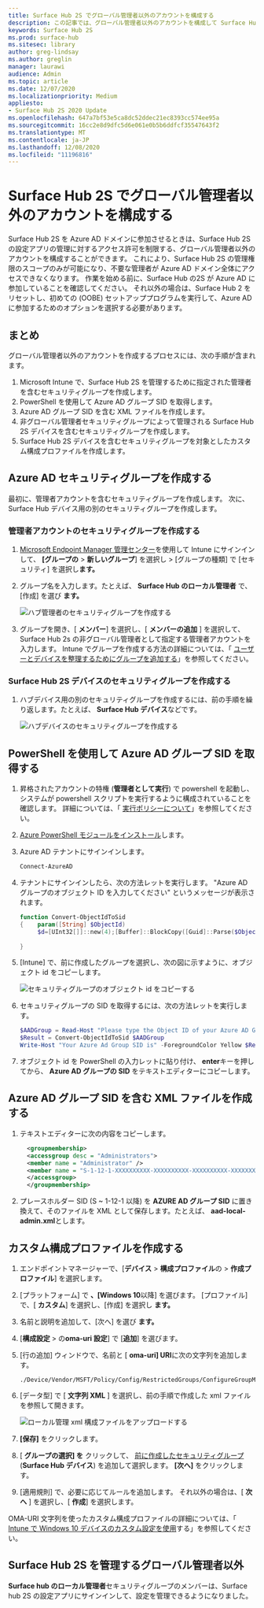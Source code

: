 ```yaml
---
title: Surface Hub 2S でグローバル管理者以外のアカウントを構成する
description: この記事では、グローバル管理者以外のアカウントを構成して Surface Hub 2S を管理する方法について説明します。
keywords: Surface Hub 2S
ms.prod: surface-hub
ms.sitesec: library
author: greg-lindsay
ms.author: greglin
manager: laurawi
audience: Admin
ms.topic: article
ms.date: 12/07/2020
ms.localizationpriority: Medium
appliesto:
- Surface Hub 2S 2020 Update
ms.openlocfilehash: 647a7bf53e5ca8dc52ddec21ec8393cc574ee95a
ms.sourcegitcommit: 16cc2e8d9dfc5d6e061e0b5b6ddfcf35547643f2
ms.translationtype: MT
ms.contentlocale: ja-JP
ms.lasthandoff: 12/08/2020
ms.locfileid: "11196816"
---
```

# Surface Hub 2S でグローバル管理者以外のアカウントを構成する

Surface Hub 2S を Azure AD ドメインに参加させるときは、Surface Hub 2S の設定アプリの管理に対するアクセス許可を制限する、グローバル管理者以外のアカウントを構成することができます。 これにより、Surface Hub 2S の管理権限のスコープのみが可能になり、不要な管理者が Azure AD ドメイン全体にアクセスできなくなります。 作業を始める前に、Surface Hub の2S が Azure AD に参加していることを確認してください。 それ以外の場合は、Surface Hub 2 をリセットし、初めての (OOBE) セットアッププログラムを実行して、Azure AD に参加するためのオプションを選択する必要があります。

## まとめ 

グローバル管理者以外のアカウントを作成するプロセスには、次の手順が含まれます。 

1. Microsoft Intune で、Surface Hub 2S を管理するために指定された管理者を含むセキュリティグループを作成します。
2. PowerShell を使用して Azure AD グループ SID を取得します。
3. Azure AD グループ SID を含む XML ファイルを作成します。
4. 非グローバル管理者セキュリティグループによって管理される Surface Hub 2S デバイスを含むセキュリティグループを作成します。
5. Surface Hub 2S デバイスを含むセキュリティグループを対象としたカスタム構成プロファイルを作成します。 


## Azure AD セキュリティグループを作成する

最初に、管理者アカウントを含むセキュリティグループを作成します。 次に、Surface Hub デバイス用の別のセキュリティグループを作成します。  

### 管理者アカウントのセキュリティグループを作成する

1. [Microsoft Endpoint Manager 管理センター](https://go.microsoft.com/fwlink/?linkid=2109431)を使用して Intune にサインインして、 **[グループの**  >  **新しいグループ**] を選択し > [グループの種類] で [セキュリティ] を選択し**ます。** 
2. グループ名を入力します。たとえば、 **Surface Hub のローカル管理者** で、[作成] を選び **ます。** 

     ![ハブ管理者のセキュリティグループを作成する](images/sh-create-sec-group.png)

3. グループを開き、[ **メンバー**] を選択し、[ **メンバーの追加** ] を選択して、Surface Hub 2s の非グローバル管理者として指定する管理者アカウントを入力します。 Intune でグループを作成する方法の詳細については、「  [ユーザーとデバイスを整理するためにグループを追加する](https://docs.microsoft.com/mem/intune/fundamentals/groups-add)」を参照してください。

### Surface Hub 2S デバイスのセキュリティグループを作成する

1. ハブデバイス用の別のセキュリティグループを作成するには、前の手順を繰り返します。たとえば、 **Surface Hub デバイス**などです。 

     ![ハブデバイスのセキュリティグループを作成する](images/sh-create-sec-group-devices.png) 

## PowerShell を使用して Azure AD グループ SID を取得する

1. 昇格されたアカウントの特権 (**管理者として実行**) で powershell を起動し、システムが powershell スクリプトを実行するように構成されていることを確認します。 詳細については、「 [実行ポリシーについて](https://docs.microsoft.com/powershell/module/microsoft.powershell.core/about/about_execution_policies?)」を参照してください。 
2. [Azure PowerShell モジュールをインストール](https://docs.microsoft.com/powershell/azure/install-az-ps)します。
3. Azure AD テナントにサインインします。

    ```powershell
    Connect-AzureAD
    ```

4. テナントにサインインしたら、次の方法レットを実行します。 "Azure AD グループのオブジェクト ID を入力してください" というメッセージが表示されます。

    ```powershell
    function Convert-ObjectIdToSid
    {    param([String] $ObjectId)   
         $d=[UInt32[]]::new(4);[Buffer]::BlockCopy([Guid]::Parse($ObjectId).ToByteArray(),0,$d,0,16);"S-1-12-1-$d".Replace(' ','-')
         
    }
    ```

5. [Intune] で、前に作成したグループを選択し、次の図に示すように、オブジェクト id をコピーします。 

     ![セキュリティグループのオブジェクト id をコピーする](images/sh-objectid.png)

6. セキュリティグループの SID を取得するには、次の方法レットを実行します。

    ```powershell
    $AADGroup = Read-Host "Please type the Object ID of your Azure AD Group"
    $Result = Convert-ObjectIdToSid $AADGroup
    Write-Host "Your Azure Ad Group SID is" -ForegroundColor Yellow $Result
    ```
    
7. オブジェクト id を PowerShell の入力レットに貼り付け、 **enter**キーを押してから、 **Azure AD グループの SID** をテキストエディターにコピーします。 

## Azure AD グループ SID を含む XML ファイルを作成する

1. テキストエディターに次の内容をコピーします。 

    ```xml
      <groupmembership>   
      <accessgroup desc = "Administrators">        
      <member name = "Administrator" />        
      <member name = "S-1-12-1-XXXXXXXXXX-XXXXXXXXXX-XXXXXXXXXX-XXXXXXXXXX" />  
      </accessgroup>
      </groupmembership>
      ```

2. プレースホルダー SID (S ~ 1-12-1 以降) を **AZURE AD グループ SID** に置き換えて、そのファイルを XML として保存します。たとえば、 **aad-local-admin.xml**とします。 

## カスタム構成プロファイルを作成する

1. エンドポイントマネージャーで、[**デバイス**  >  **構成プロファイル**の  >  **作成プロファイル**] を選択します。 
2. [プラットフォーム] で **、[Windows 10**以降] を選びます。 [プロファイル] で、[ **カスタム**] を選択し、[作成] を選択し **ます。**
3. 名前と説明を追加して、[次へ] を選び **ます。**
4. [**構成設定**  >  の**oma-uri 設定**] で [**追加**] を選びます。
5. [行の追加] ウィンドウで、名前と [     **oma-uri] URI**に次の文字列を追加します。 

    ```OMA-URI
    ./Device/Vendor/MSFT/Policy/Config/RestrictedGroups/ConfigureGroupMembership
    ```
6. [データ型] で [ **文字列 XML** ] を選択し、前の手順で作成した xml ファイルを参照して開きます。 

     ![ローカル管理 xml 構成ファイルをアップロードする](images/sh-local-admin-config.png)

7. **[保存]** をクリックします。
8. [ **グループの選択] を** クリックして、 [前に作成したセキュリティグループ](#create-security-group-for-surface-hub-2s-devices) (**Surface Hub デバイス**) を追加して選択します。 **[次へ]** をクリックします。
9. [適用規則] で、必要に応じてルールを追加します。 それ以外の場合は、[ **次へ** ] を選択し、[ **作成**] を選択します。

OMA-URI 文字列を使ったカスタム構成プロファイルの詳細については、「 [Intune で Windows 10 デバイスのカスタム設定を使用](https://docs.microsoft.com/mem/intune/configuration/custom-settings-windows-10)する」を参照してください。


## Surface Hub 2S を管理するグローバル管理者以外

**Surface hub のローカル管理者**セキュリティグループのメンバーは、Surface hub 2S の設定アプリにサインインして、設定を管理できるようになりました。
